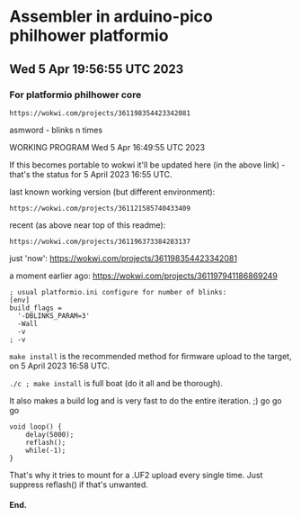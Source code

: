 # Assembler in arduino-pico philhower platformio

## Wed  5 Apr 19:56:55 UTC 2023

### For platformio philhower core

    https://wokwi.com/projects/361198354423342081

  asmword   - blinks n times

  WORKING PROGRAM  Wed  5 Apr 16:49:55 UTC 2023

  If this becomes portable to wokwi it'll be updated here (in the
  above link) - that's the status for 5 April 2023 16:55 UTC.

  last known working version (but different environment):

    https://wokwi.com/projects/361121585740433409

  recent (as above near top of this readme):

    https://wokwi.com/projects/361196373384283137

  just 'now':
    https://wokwi.com/projects/361198354423342081

  a moment earlier ago:
    https://wokwi.com/projects/361197941186869249

```
; usual platformio.ini configure for number of blinks:
[env]
build_flags =
  '-DBLINKS_PARAM=3'
  -Wall
  -v
; -v
```

`make install`  is the recommended method for firmware upload
to the target, on 5 April 2023 16:58 UTC.

`./c ; make install`  is full boat (do it all and be thorough).

It also makes a build log and is very fast to do the entire
iteration. ;) go go go

```
void loop() {
    delay(5000);
    reflash();
    while(-1);
}
```

That's why it tries to mount for a .UF2 upload every single time.
Just suppress reflash() if that's unwanted.

#### End.
